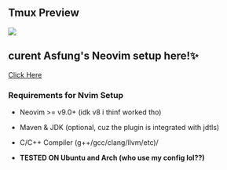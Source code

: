 ## Tmux Preview

<p><img src="https://github.com/asfung/configuration/blob/main/image/image_1.png?raw=true" /></p>

## curent Asfung's Neovim setup here!✨
[Click Here](https://github.com/asfung/configuration/tree/main/nvim)

### Requirements for Nvim Setup
- Neovim >= v9.0+ (idk v8 i thinf worked tho)
- Maven & JDK (optional, cuz the plugin is integrated with jdtls)
- C/C++ Compiler (g++/gcc/clang/llvm/etc)/

- <b>TESTED ON Ubuntu and Arch (who use my config lol??)</b>
